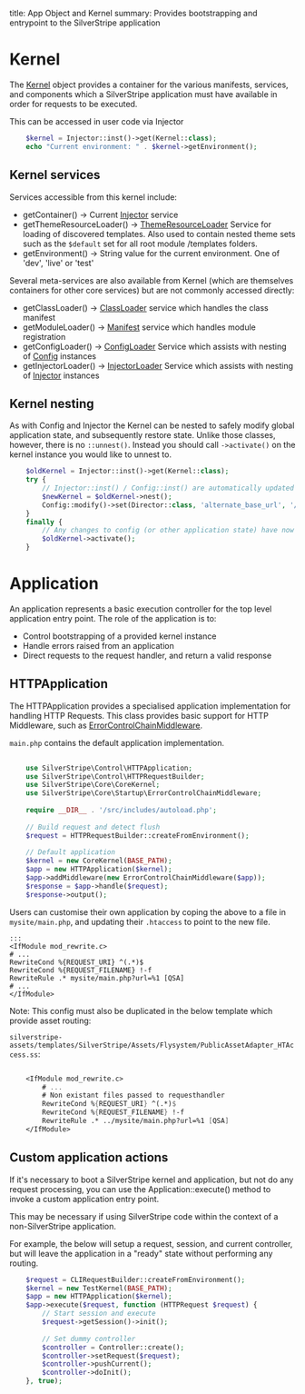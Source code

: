 title: App Object and Kernel
summary: Provides bootstrapping and entrypoint to the SilverStripe application

# Kernel

The [Kernel](api:SilverStripe\Core\Kernel) object provides a container for the various manifests, services, and components
which a SilverStripe application must have available in order for requests to be executed.

This can be accessed in user code via Injector


```php
    $kernel = Injector::inst()->get(Kernel::class);
    echo "Current environment: " . $kernel->getEnvironment();
```

## Kernel services

Services accessible from this kernel include:

  * getContainer() -> Current [Injector](api:SilverStripe\Core\Injector\Injector) service
  * getThemeResourceLoader() -> [ThemeResourceLoader](api:SilverStripe\View\ThemeResourceLoader) Service for loading of discovered templates.
    Also used to contain nested theme sets such as the `$default` set for all root module /templates folders.
  * getEnvironment() -> String value for the current environment. One of 'dev', 'live' or 'test'

Several meta-services are also available from Kernel (which are themselves containers for
other core services) but are not commonly accessed directly:

  * getClassLoader() -> [ClassLoader](api:SilverStripe\Core\Manifest\ClassLoader) service which handles the class manifest
  * getModuleLoader() -> [Manifest](api:SilverStripe\Core\Manifest) service which handles module registration
  * getConfigLoader() -> [ConfigLoader](api:SilverStripe\Core\Config\ConfigLoader) Service which assists with nesting of [Config](api:SilverStripe\Core\Config\Config) instances
  * getInjectorLoader() -> [InjectorLoader](api:SilverStripe\Core\Injector\InjectorLoader) Service which assists with nesting of [Injector](api:SilverStripe\Core\Injector\Injector) instances

## Kernel nesting

As with Config and Injector the Kernel can be nested to safely modify global application state,
and subsequently restore state. Unlike those classes, however, there is no `::unnest()`. Instead
you should call `->activate()` on the kernel instance you would like to unnest to.


```php
    $oldKernel = Injector::inst()->get(Kernel::class);
    try {
        // Injector::inst() / Config::inst() are automatically updated to the new kernel
        $newKernel = $oldKernel->nest();
        Config::modify()->set(Director::class, 'alternate_base_url', '/myurl');
    }
    finally {
        // Any changes to config (or other application state) have now been reverted
        $oldKernel->activate();
    }
```

# Application

An application represents a basic execution controller for the top level application entry point.
The role of the application is to:

 - Control bootstrapping of a provided kernel instance
 - Handle errors raised from an application
 - Direct requests to the request handler, and return a valid response

## HTTPApplication

The HTTPApplication provides a specialised application implementation for handling HTTP Requests.
This class provides basic support for HTTP Middleware, such as [ErrorControlChainMiddleware](api:SilverStripe\Core\Startup\ErrorControlChainMiddleware).

`main.php` contains the default application implementation.


```php
        
    use SilverStripe\Control\HTTPApplication;
    use SilverStripe\Control\HTTPRequestBuilder;
    use SilverStripe\Core\CoreKernel;
    use SilverStripe\Core\Startup\ErrorControlChainMiddleware;
    
    require __DIR__ . '/src/includes/autoload.php';
    
    // Build request and detect flush
    $request = HTTPRequestBuilder::createFromEnvironment();
    
    // Default application
    $kernel = new CoreKernel(BASE_PATH);
    $app = new HTTPApplication($kernel);
    $app->addMiddleware(new ErrorControlChainMiddleware($app));
    $response = $app->handle($request);
    $response->output();
```

Users can customise their own application by coping the above to a file in `mysite/main.php`, and
updating their `.htaccess` to point to the new file.

    :::
    <IfModule mod_rewrite.c>
    # ...
    RewriteCond %{REQUEST_URI} ^(.*)$
    RewriteCond %{REQUEST_FILENAME} !-f
    RewriteRule .* mysite/main.php?url=%1 [QSA]
    # ...
    </IfModule>


Note: This config must also be duplicated in the below template which provide asset routing:

`silverstripe-assets/templates/SilverStripe/Assets/Flysystem/PublicAssetAdapter_HTAccess.ss`:


```ss

    <IfModule mod_rewrite.c>
        # ...
        # Non existant files passed to requesthandler
        RewriteCond %{REQUEST_URI} ^(.*)$
        RewriteCond %{REQUEST_FILENAME} !-f
        RewriteRule .* ../mysite/main.php?url=%1 [QSA]
    </IfModule>
```

## Custom application actions

If it's necessary to boot a SilverStripe kernel and application, but not do any
request processing, you can use the Application::execute() method to invoke a custom
application entry point.

This may be necessary if using SilverStripe code within the context of a non-SilverStripe
application.

For example, the below will setup a request, session, and current controller,
but will leave the application in a "ready" state without performing any
routing.


```php
    $request = CLIRequestBuilder::createFromEnvironment();
    $kernel = new TestKernel(BASE_PATH);
    $app = new HTTPApplication($kernel);
    $app->execute($request, function (HTTPRequest $request) {
        // Start session and execute
        $request->getSession()->init();
        
        // Set dummy controller
        $controller = Controller::create();
        $controller->setRequest($request);
        $controller->pushCurrent();
        $controller->doInit();
    }, true);
```

 
